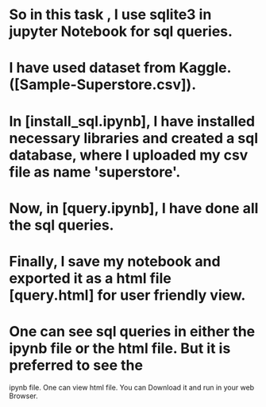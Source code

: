 # So in this task , I use sqlite3 in jupyter Notebook for sql queries.
# I have used dataset from Kaggle.([Sample-Superstore.csv]).
# In [install_sql.ipynb], I have installed necessary libraries and created a sql database, where I uploaded my csv file as name 'superstore'.
# Now, in [query.ipynb], I have done all the sql queries.
# Finally, I save my notebook and exported it as a html file [query.html] for user friendly view. 
# One can see sql queries in either the ipynb file or the html file. But it is preferred to see the 
ipynb file. One can view html file. You can Download it and run in your web Browser. 

